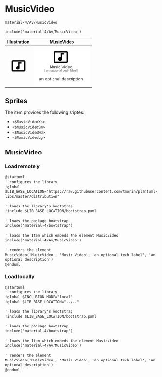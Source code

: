 # MusicVideo


```text
material-4/Av/MusicVideo
```

```text
include('material-4/Av/MusicVideo')
```



| Illustration | MusicVideo |
| :---: | :---: |
| ![illustration for Illustration](../../material-4/Av/MusicVideo.png) | ![illustration for MusicVideo](../../material-4/Av/MusicVideo.Local.png) |



## Sprites
The item provides the following sriptes:

- `<$MusicVideoXs>`
- `<$MusicVideoSm>`
- `<$MusicVideoMd>`
- `<$MusicVideoLg>`





## MusicVideo

### Load remotely
```plantuml
@startuml
' configures the library
!global $LIB_BASE_LOCATION="https://raw.githubusercontent.com/tmorin/plantuml-libs/master/distribution"

' loads the library's bootstrap
!include $LIB_BASE_LOCATION/bootstrap.puml

' loads the package bootstrap
include('material-4/bootstrap')

' loads the Item which embeds the element MusicVideo
include('material-4/Av/MusicVideo')

' renders the element
MusicVideo('MusicVideo', 'Music Video', 'an optional tech label', 'an optional description')
@enduml
```

### Load locally
```plantuml
@startuml
' configures the library
!global $INCLUSION_MODE="local"
!global $LIB_BASE_LOCATION="../.."

' loads the library's bootstrap
!include $LIB_BASE_LOCATION/bootstrap.puml

' loads the package bootstrap
include('material-4/bootstrap')

' loads the Item which embeds the element MusicVideo
include('material-4/Av/MusicVideo')

' renders the element
MusicVideo('MusicVideo', 'Music Video', 'an optional tech label', 'an optional description')
@enduml
```


